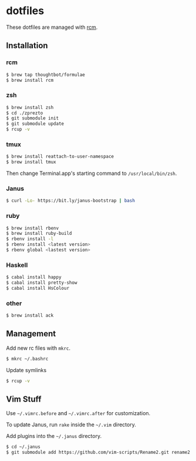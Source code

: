 # dotfiles

These dotfiles are managed with [rcm](https://github.com/thoughtbot/rcm).

## Installation

### rcm
```bash
$ brew tap thoughtbot/formulae
$ brew install rcm
```

### zsh
```bash
$ brew install zsh
$ cd ./zprezto
$ git submodule init
$ git submodule update
$ rcup -v
```

### tmux
```bash
$ brew install reattach-to-user-namespace
$ brew install tmux
```

Then change Terminal.app's starting command to `/usr/local/bin/zsh`.

### Janus
```bash
$ curl -Lo- https://bit.ly/janus-bootstrap | bash
```

### ruby
```bash
$ brew install rbenv
$ brew install ruby-build
$ rbenv install -l
$ rbenv install <latest version>
$ rbenv global <lastest version>
```

### Haskell
```bash
$ cabal install happy
$ cabal install pretty-show
$ cabal install HsColour
```

### other
```bash
$ brew install ack
```

## Management

Add new rc files with `mkrc`.

```bash
$ mkrc ~/.bashrc
```

Update symlinks

```bash
$ rcup -v
```

## Vim Stuff

Use `~/.vimrc.before` and `~/.vimrc.after` for customization.

To update Janus, run `rake` inside the `~/.vim` directory.

Add plugins into the `~/.janus` directory.

```bash
$ cd ~/.janus
$ git submodule add https://github.com/vim-scripts/Rename2.git rename2
```
